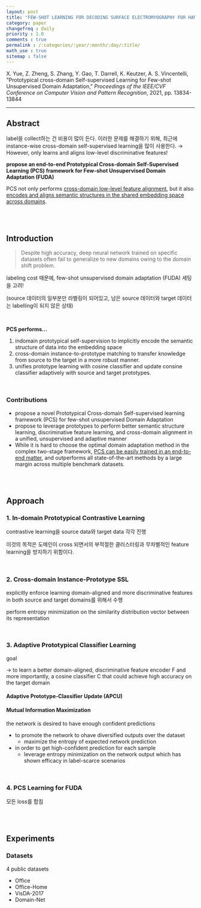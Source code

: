 ```yaml
---
layout: post
title: "FEW-SHOT LEARNING FOR DECODING SURFACE ELECTROMYOGRAPHY FOR HAND GESTURE RECOGNITION"
category: paper
changefreq : daily
priority : 1.0
comments : true
permalink : /:categories/:year/:month/:day/:title/
math_use : true
sitemap : false
---
```


X. Yue, Z. Zheng, S. Zhang, Y. Gao, T. Darrell, K. Keutzer, A. S. Vincentelli, "Prototypical cross-domain Self-supervised Learning for Few-shot Unsupervised Domain Adaptation," *Proceedings of the IEEE/CVF Conference on Computer Vision and Pattern Recognition*, 2021, pp. 13834-13844

----

## Abstract

label을 collect하는 건 비용이 많이 든다. 이러한 문제를 해결하기 위해, 최근에 instance-wise cross-domain self-supervised learning을 많이 사용한다.  → However, only learns and aligns low-level discriminative features!

**propose an end-to-end Prototypical Cross-domain Self-Supervised Learning (PCS) framework for Few-shot Unsupervised Domain Adaptation (FUDA)**

PCS not only performs <u>cross-domain low-level feature alignment</u>, but it also  <u>encodes and aligns semantic structures in the shared embedding space across domains</u>.

<br>

<br>

## Introduction

> Despite high accuracy, deep neural network trained on specific datasets often fail to generalize to new domains owing to the domain shift problem.

labeling cost 때문에, few-shot unsupervised domain adaptation (FUDA) 세팅을 고려!

(source 데이터의 일부분만 라벨링이 되어있고, 남은 source 데이터와 target 데이터는 labelling이 되지 않은 상태)

<br>

**PCS performs...**

1. indomain prototypical self-supervision to implicitly encode the semantic structure of data into the embedding space
2. cross-domain instance-to-prototype matching to transfer knowledge from source to the target in a more robust manner.
3. unifies prototype learning with cosine classifier and update consine classifier adaptively with source and target prototypes.

<br>

### Contributions

- propose a novel Prototypical Cross-domain Self-supervised learning framework (PCS) for few-shot unsupervised Domain Adaptation
- propose to leverage prototypes to perform better semantic structure learning, discriminative feature learning, and cross-domain alignment in a unified, unsupervised and adaptive manner
- While it is hard to choose the optimal domain adaptation method in the complex two-stage framework, <u>PCS can be easily trained in an end-to-end matter</u>, and outperforms all state-of-the-art methods by a large margin across multiple benchmark datasets.

<br>

<br>

## Approach

### 1. In-domain Prototypical Contrastive Learning

contrastive learning을 source data와  target data 각각 진행

이것의 목적은 도메인이 cross 되면서의 부적절한 클러스터링과 무차별적인 feature learning을 방지하기 위함이다.

<br>

### 2. Cross-domain Instance-Prototype SSL

explicitly enforce learning domain-aligned and more discriminative features in both source and target domains를 위해서 수행

perform entropy minimization on the similarity distribution vector between its representation

<br>

### 3. Adaptive Prototypical Classifier Learning

goal

→ to learn a better domain-aligned, discriminative feature encoder F and more importantly, a cosine classifier C that could achieve high accuracy on the target domain

#### Adaptive Prototype-Classifier Update (APCU)

#### Mutual Information Maximization

the network is desired to have enough confident predictions

- to promote the network to ohave diversified outputs over the dataset
  - maximize the entropy of expected network prediction 
- in order to get high-confident prediction for each sample
  - leverage entropy minimization on the network output which has shown efficacy in label-scarce scenarios

<br>

### 4. PCS Learning for FUDA

모든 loss를 합침

<br>

<br>

## Experiments

### Datasets

4  public datasets

- Office
- Office-Home
- VisDA-2017
- Domain-Net
